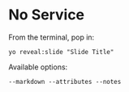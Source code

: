 
# No Service

From the terminal, pop in:

  ```yo reveal:slide "Slide Title"```

Available options:

 ```--markdown --attributes --notes```
